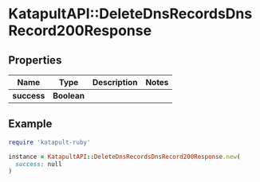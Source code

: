 # KatapultAPI::DeleteDnsRecordsDnsRecord200Response

## Properties

| Name | Type | Description | Notes |
| ---- | ---- | ----------- | ----- |
| **success** | **Boolean** |  |  |

## Example

```ruby
require 'katapult-ruby'

instance = KatapultAPI::DeleteDnsRecordsDnsRecord200Response.new(
  success: null
)
```

